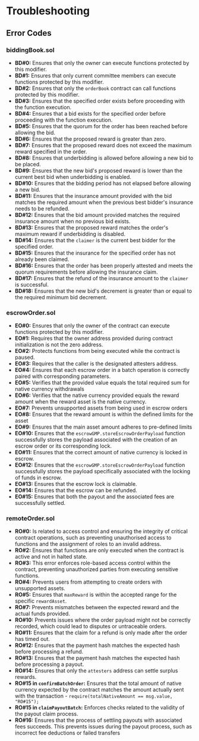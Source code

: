 # Troubleshooting

## Error Codes

### biddingBook.sol

- **BD#0:** Ensures that only the owner can execute functions protected by this modifier.
- **BD#1:** Ensures that only current committee members can execute functions protected by this modifier.
- **BD#2:** Ensures that only the `orderBook` contract can call functions protected by this modifier.
- **BD#3:** Ensures that the specified order exists before proceeding with the function execution.
- **BD#4:** Ensures that a bid exists for the specified order before proceeding with the function execution.
- **BD#5:** Ensures that the quorum for the order has been reached before allowing the bid.
- **BD#6:** Ensures that the proposed reward is greater than zero.
- **BD#7:** Ensures that the proposed reward does not exceed the maximum reward specified in the order.
- **BD#8:** Ensures that underbidding is allowed before allowing a new bid to be placed.
- **BD#9:** Ensures that the new bid's proposed reward is lower than the current best bid when underbidding is enabled.
- **BD#10:** Ensures that the bidding period has not elapsed before allowing a new bid.
- **BD#11:** Ensures that the insurance amount provided with the bid matches the required amount when the previous best bidder's insurance needs to be refunded.
- **BD#12:** Ensures that the bid amount provided matches the required insurance amount when no previous bid exists.
- **BD#13:** Ensures that the proposed reward matches the order's maximum reward if underbidding is disabled.
- **BD#14:** Ensures that the `claimer` is the current best bidder for the specified order.
- **BD#15:** Ensures that the insurance for the specified order has not already been claimed.
- **BD#16:** Ensures that the order has been properly attested and meets the quorum requirements before allowing the insurance claim.
- **BD#17:** Ensures that the refund of the insurance amount to the `claimer` is successful.
- **BD#18:** Ensures that the new bid's decrement is greater than or equal to the required minimum bid decrement.

### escrowOrder.sol

- **EO#0:** Ensures that only the owner of the contract can execute functions protected by this modifier.
- **EO#1:** Requires that the owner address provided during contract initialization is not the zero address.
- **EO#2:** Protects functions from being executed while the contract is paused.
- **EO#3:** Requires that the caller is the designated attesters address.
- **EO#4:** Ensures that each escrow order in a batch operation is correctly paired with corresponding parameters.
- **EO#5:** Verifies that the provided value equals the total required sum for native currency withdrawals
- **EO#6:** Verifies that the native currency provided equals the reward amount when the reward asset is the native currency.
- **EO#7:** Prevents unsupported assets from being used in escrow orders
- **EO#8:** Ensures that the reward amount is within the defined limits for the asset
- **EO#9:** Ensures that the main asset amount adheres to pre-defined limits
- **EO#10:** Ensures that the `escrowGMP.storeEscrowOrderPayload` function successfully stores the payload associated with the creation of an escrow order or its corresponding lock.
- **EO#11:** Ensures that the correct amount of native currency is locked in escrow.
- **EO#12:** Ensures that the `escrowGMP.storeEscrowOrderPayload` function successfully stores the payload specifically associated with the locking of funds in escrow.
- **EO#13:** Ensures that the escrow lock is claimable.
- **EO#14:** Ensures that the escrow can be refunded.
- **EO#15:** Ensures that both the payout and the associated fees are successfully settled.

### remoteOrder.sol

- **RO#0:** Is related to access control and ensuring the integrity of critical contract operations, such as preventing unauthorised access to functions and the assignment of roles to an invalid address.
- **RO#2:** Ensures that functions are only executed when the contract is active and not in halted state.
- **RO#3:** This error enforces role-based access control within the contract, preventing unauthorized parties from executing sensitive functions.
- **RO#4:** Prevents users from attempting to create orders with unsupported assets.
- **RO#5:** Ensures that `maxReward` is within the accepted range for the specific `rewardAsset`.
- **RO#7:** Prevents mismatches between the expected reward and the actual funds provided.
- **RO#10:** Prevents issues where the order payload might not be correctly recorded, which could lead to disputes or untraceable orders.
- **RO#11:** Ensures that the claim for a refund is only made after the order has timed out.
- **RO#12:** Ensures that the payment hash matches the expected hash before processing a refund.
- **RO#13:** Ensures that the payment hash matches the expected hash before processing a payout.
- **RO#14:** Ensures that only the `attesters` address can settle surplus rewards.
- **RO#15 in `confirmBatchOrder`:** Ensures that the total amount of native currency expected by the contract matches the amount actually sent with the transaction - `require(totalNativeAmount == msg.value, "RO#15");`
- **RO#15 in `claimPayoutBatch`:** Enforces checks related to the validity of the payout claim process.
- **RO#16:** Ensures that the process of settling payouts with associated fees succeeds. This prevents issues during the payout process, such as incorrect fee deductions or failed transfers
